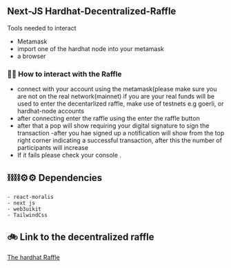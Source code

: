   ## Next-JS Hardhat-Decentralized-Raffle

  Tools needed to interact 
  - Metamask
  - import one of the hardhat node into your metamask
  - a browser
  
  
  ### 🧨🧨 How to interact with the Raffle
  - connect with your account using the metamask(please make sure you are not on the real network(mainnet) if you are your real funds will be used to enter the    decentarlized raffle, make use of testnets e.g goerli, or hardhat-node accounts 
  - after connecting enter the raffle using the enter the raffle button
  - after that a pop will show requiring your digital signature to sign the transaction 
  -after you hae signed up a notification will show from the top right corner indicating a successful transaction, after this the number of participants will increase
  - If it fails please check your console .

  
  ## ⛓⛓⚙⚙ Dependencies
    - react-moralis
    - next js
    - web3uikit
    - TailwindCss
    
 
## 🚲 Link to the decentralized raffle 
 [The hardhat Raffle](https://shiny-meadow-1882.on.fleek.co/)
    
  
